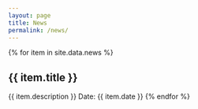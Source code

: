 ```yaml
---
layout: page
title: News
permalink: /news/
---
```


{% for item in site.data.news %}

## {{ item.title }}

{{ item.description }}
Date: {{ item.date }}
{% endfor %}
